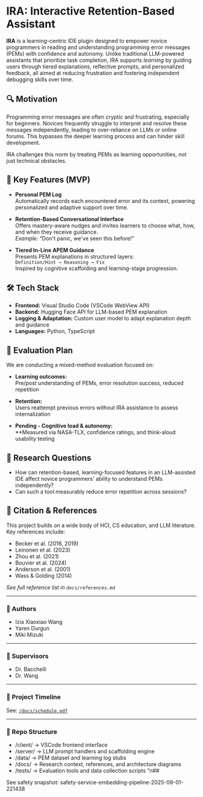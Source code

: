 # IRA: Interactive Retention-Based Assistant 

**IRA** is a learning-centric IDE plugin designed to empower novice programmers in reading and understanding programming error messages (PEMs) with confidence and autonomy. Unlike traditional LLM-powered assistants that prioritize task completion, IRA supports *learning* by guiding users through tiered explanations, reflective prompts, and personalized feedback, all aimed at reducing frustration and fostering independent debugging skills over time.

## 🔍 Motivation

Programming error messages are often cryptic and frustrating, especially for beginners. Novices frequently struggle to interpret and resolve these messages independently, leading to over-reliance on LLMs or online forums. This bypasses the deeper learning process and can hinder skill development.

IRA challenges this norm by treating PEMs as learning opportunities, not just technical obstacles.

## 🎯 Key Features (MVP)

- **Personal PEM Log**  
  Automatically records each encountered error and its context, powering personalized and adaptive support over time.

- **Retention-Based Conversational Interface**  
  Offers mastery-aware nudges and invites learners to choose what, how, and when they receive guidance.  
  _Example:_ “Don't panic, we've seen this before!”

- **Tiered In-Line APEM Guidance**  
  Presents PEM explanations in structured layers:  
  `Definition/Hint → Reasoning → Fix`  
  Inspired by cognitive scaffolding and learning-stage progression.

## 🛠️ Tech Stack

- **Frontend:** Visual Studio Code (VSCode WebView API)  
- **Backend:** Hugging Face API for LLM-based PEM explanation  
- **Logging & Adaptation:** Custom user model to adapt explanation depth and guidance  
- **Languages:** Python, TypeScript

## 🧪 Evaluation Plan

We are conducting a mixed-method evaluation focused on:

- **Learning outcomes:**  
  Pre/post understanding of PEMs, error resolution success, reduced repetition

- **Retention:**  
  Users reattempt previous errors without IRA assistance to assess internalization

- **Pending - Cognitive load & autonomy:**  
  **Measured via NASA-TLX, confidence ratings, and think-aloud usability testing



## 📘 Research Questions

- How can retention-based, learning-focused features in an LLM-assisted IDE affect novice programmers' ability to understand PEMs independently?
- Can such a tool measurably reduce error repetition across sessions?

## 📎 Citation & References

This project builds on a wide body of HCI, CS education, and LLM literature. Key references include:
- Becker et al. (2016, 2019)
- Leinonen et al. (2023)
- Zhou et al. (2021)
- Bouvier et al. (2024)
- Anderson et al. (2001)
- Wass & Golding (2014)

_See full reference list in `docs/references.md`_

---

### 👥 Authors

- Izia Xiaoxiao Wang  
- Yaren Durgun  
- Miki Mizuki

---

### 👥  Supervisors

- Dr. Bacchelli
- Dr. Wang

---

### 📅 Project Timeline

See: [`/docs/schedule.pdf`](./docs/schedule.pdf)

---

### 📂 Repo Structure

- /client/        → VSCode frontend interface
- /server/        → LLM prompt handlers and scaffolding engine
- /data/          → PEM dataset and learning log stubs
- /docs/          → Research context, references, and architecture diagrams
- /tests/         → Evaluation tools and data collection scripts
“n##

See safety snapshot: safety-service-embedding-pipeline-2025-09-01-221438
